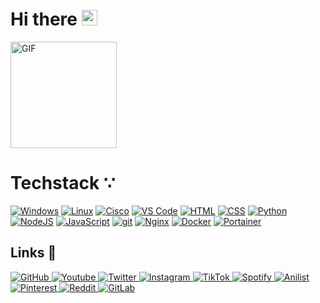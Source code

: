# Hi there <img src="https://media.giphy.com/media/hvRJCLFzcasrR4ia7z/giphy.gif" width="25px">

<img class="img1" height="170px" alt="GIF" src="https://i.pinimg.com/originals/e4/26/70/e426702edf874b181aced1e2fa5c6cde.gif" />


# Techstack ∵

<a href="https://www.microsoft.com/fr-fr/windows"><img alt="Windows" src="https://img.shields.io/badge/Windows-0078D6?style=for-the-badge&logo=windows&logoColor=white"></a> <a href="https://www.linux.org"><img alt="Linux" src="https://img.shields.io/badge/Linux-FCC624?style=for-the-badge&logo=linux&logoColor=black"></a> <a href="https://www.cisco.com/c/fr_fr/index.html"><img alt="Cisco" src="https://img.shields.io/static/v1?style=for-the-badge&message=Cisco&color=1BA0D7&logo=Cisco&logoColor=FFFFFF&label="></a> <a href="https://code.visualstudio.com"><img alt="VS Code" src="https://i.imgur.com/ryeVifj_d.webp?maxwidth=760&fidelity=grand"></a> <a href="https://developer.mozilla.org/fr/docs/Web/HTML"><img alt="HTML" src="https://i.imgur.com/V9Y95DO_d.webp?maxwidth=760&fidelity=grand"></a> <a href="https://developer.mozilla.org/fr/docs/Web/CSS"><img alt="CSS" src="https://i.imgur.com/C9Bif3O_d.webp?maxwidth=760&fidelity=grand"></a> <a href="https://www.python.org"><img alt="Python" src="https://img.shields.io/badge/Python-FFD43B?style=for-the-badge&logo=python&logoColor=blue"></a> <a href="https://nodejs.org/fr"><img alt="NodeJS" src="https://img.shields.io/badge/Node.js-339933?style=for-the-badge&logo=nodedotjs&logoColor=white"></a> <a href="https://developer.mozilla.org/fr/docs/Web/JavaScript"><img alt="JavaScript" src="https://img.shields.io/badge/JavaScript-323330?style=for-the-badge&logo=javascript&logoColor=F7DF1E"></a> <a href="https://git-scm.com"><img alt="git" src="https://img.shields.io/badge/-Git-F05032?&style=for-the-badge&logo=git&logoColor=white" /></a> <a href="https://www.nginx.com"><img alt="Nginx" src="https://img.shields.io/badge/Nginx-009639?style=for-the-badge&logo=nginx&logoColor=white"></a> <a href="https://www.docker.com"><img alt="Docker" src="https://img.shields.io/badge/-Docker-46a2f1?&style=for-the-badge&logo=docker&logoColor=white" /></a> <a href="https://www.portainer.io"><img alt="Portainer" src="https://img.shields.io/static/v1?style=for-the-badge&message=Portainer&color=222222&logo=Portainer&logoColor=13BEF9&label="></a>
<h2> Links 🔗</h2>
<p float="left">
<a href="https://gist.github.com/shwzr" title="Redirect to Gist.Github">
    <img alt="GitHub" src="https://img.shields.io/static/v1?style=for-the-badge&message=Gist.Github&color=222222&logo=Github&logoColor=white&label="> 
</a>
<a href="https://www.youtube.com/channel/UCsWUThd4cMJY3OXT8depQTw" title="Redirect to YouTube">
    <img alt="Youtube" src="https://img.shields.io/badge/YouTube-FF0000?style=for-the-badge&logo=youtube&logoColor=white">
  </a>
  <a href="https://twitter.com/showzur" title="Redirect to Twitter">
    <img alt="Twitter" src="https://img.shields.io/badge/Twitter-1DA1F2?style=for-the-badge&logo=twitter&logoColor=white">
  </a>
  <a href="https://www.instagram.com/showzur/" title="Redirect to Instagram">
    <img alt="Instagram" src="https://img.shields.io/badge/Instagram-E4405F?style=for-the-badge&logo=instagram&logoColor=white">
  </a>
  <a href="https://www.tiktok.com/@showzur" title="Redirect to TikTok">
    <img alt="TikTok" src="https://img.shields.io/badge/TikTok-000000?style=for-the-badge&logo=tiktok&logoColor=white">
  </a>
  <a href="https://open.spotify.com/user/kaelinwalsh" title="Redirect to Spotify">
    <img alt="Spotify" src="https://img.shields.io/badge/Spotify-1ED760?style=for-the-badge&logo=spotify&logoColor=white">
  </a>
  <a href="https://anilist.co/user/showzur" title="Redirect to Anilist">
    <img alt="Anilist" src="https://img.shields.io/static/v1?style=for-the-badge&message=AniList&color=02A9FF&logo=AniList&logoColor=FFFFFF&label=">
  </a>
  <a href="https://www.pinterest.com/showzur/" title="Redirect to Pinterest">
    <img alt="Pinterest" src="https://img.shields.io/badge/Pinterest-%23E60023.svg?&style=for-the-badge&logo=Pinterest&logoColor=white">
  </a>
  <a href="https://www.reddit.com/user/Showzur" title="Redirect to Reddit">
    <img alt="Reddit" src="https://img.shields.io/badge/Reddit-FF4500?style=for-the-badge&logo=reddit&logoColor=white">
  </a>
  <a href="https://gitlab.com/shwzr" title="Redirect to GitLab">
    <img alt="GitLab" src="https://img.shields.io/badge/GitLab-330F63?style=for-the-badge&logo=gitlab&logoColor=white">
  </a>
</p>

